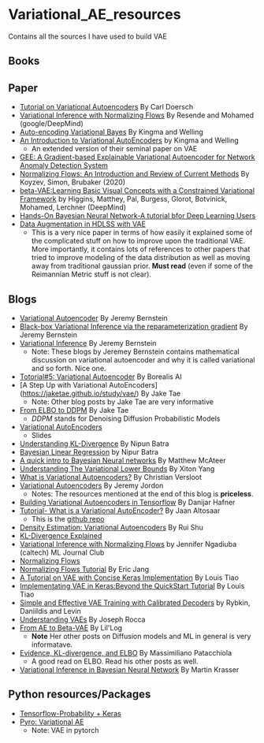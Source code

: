 # Variational_AE_resources
Contains all the sources I have used to build VAE

## Books

## Paper
- [Tutorial on Variational Autoencoders](https://arxiv.org/pdf/1606.05908.pdf) By Carl Doersch
- [Variational Inference with Normalizing Flows](https://arxiv.org/pdf/1505.05770.pdf) By Resende and Mohamed (google/DeepMind)
- [Auto-encoding Variational Bayes](https://arxiv.org/abs/1312.6114) By Kingma and Welling
- [An Introduction to Variational AutoEncoders](https://arxiv.org/pdf/1906.02691.pdf) by Kingma and Welling   
  - An extended version of their seminal paper on VAE 
- [GEE: A Gradient-based Explainable Variational Autoencoder for Network Anomaly Detection System](https://www.comp.nus.edu.sg/~lowkh/pubs/cns2019.pdf)
- [Normalizing Flows: An Introduction and Review of Current Methods](https://arxiv.org/abs/1908.09257) By Koyzev, Simon, Brubaker (2020)
- [beta-VAE:Learning Basic Visual Concepts with a Constrained Variational Framework](https://www.deepmind.com/publications/beta-vae-learning-basic-visual-concepts-with-a-constrained-variational-framework) by Higgins, Matthey, Pal, Burgess, Glorot, Botvinick, Mohamed, Lerchner (DeepMind)
- [Hands-On Bayesian Neural Network-A tutorial bfor Deep Learning Users](https://arxiv.org/pdf/2007.06823.pdf)
- [Data Augmentation in HDLSS with VAE](https://arxiv.org/pdf/2105.00026.pdf)
  - This is a very nice paper in terms of how easily it explained some of the complicated stuff on how to improve upon the traditional VAE. More importantly, it contains lots of references to other papers that tried to improve modeling of the data distribution as well as moving away from traditional gaussian prior. **Must read** (even if some of the Reimannian Metric stuff is not clear).    

## Blogs
- [Variational Autoencoder](https://mbernste.github.io/posts/vae/) By Jeremy Bernstein
- [Black-box Variational Inference via the reparameterization gradient](https://mbernste.github.io/posts/reparameterization_vi/) By Jeremy Bernstein
- [Variational Inference](https://mbernste.github.io/posts/variational_inference/) By Jeremy Bernstein 
  - Note: These blogs by Jeremey Bernstein contains mathematical discussion on variational autoencoder and why it is called variational and so forth. Nice one.
- [Totorial#5: Variational Autoencoder](https://www.borealisai.com/research-blogs/tutorial-5-variational-auto-encoders/) By Borealis AI
- [A Step Up with Variational AutoEncoders] (https://jaketae.github.io/study/vae/) By Jake Tae
  - Note: Other blog posts by Jake Tae are very informative  
- [From ELBO to DDPM](https://jaketae.github.io/study/elbo/) By Jake Tae 
  - *DDPM* stands for Denoising Diffusion Probabilistic Models 
- [Variational AutoEncoders](https://docs.google.com/presentation/d/1RXzhDy3TTN8qZ2coLPn1HSab1-aSBMFdWHLiSP6WNr8/edit#slide=id.ga9c05187ea_0_447) 
  - Slides
- [Understanding KL-Divergence](https://nipunbatra.github.io/blog/ml/2022/01/29/kl-divergence.html) By Nipun Batra 
- [Bayesian Linear Regression](https://nipunbatra.github.io/blog/ml/2020/02/20/bayesian-linear-regression.html) by Nipur Batra
- [A quick intro to Bayesian Neural networks](https://matthewmcateer.me/blog/a-quick-intro-to-bayesian-neural-networks/) By Matthew McAteer
- [Understanding The Variational Lower Bounds](https://xyang35.github.io/2017/04/14/variational-lower-bound/) By Xiton Yang
- [What is Variational Autoencoders?](https://github.com/christianversloot/machine-learning-articles/blob/main/what-is-a-variational-autoencoder-vae.md#continuity-and-completeness) By Christian Versloot
- [Variational Autoencoders](https://www.jeremyjordan.me/variational-autoencoders/) By Jeremy Jordon
  - Notes: The resources mentioned at the end of this blog is **priceless**.
- [Building Variational Autoencoders in Tensorflow](https://danijar.com/building-variational-auto-encoders-in-tensorflow/) By Danijar Hafner
- [Tutorial- What is a Variational AutoEncoder?](https://jaan.io/what-is-variational-autoencoder-vae-tutorial/) By Jaan Altosaar 
  - This is the [github repo](https://github.com/altosaar/variational-autoencoder) 
- [Density Estimation: Variational Autoencoders](http://ruishu.io/2018/03/14/vae/) By Rui Shu
- [KL-Divergence Explained](https://www.countbayesie.com/blog/2017/5/9/kullback-leibler-divergence-explained) 
- [Variational Inference with Normalizing Flows](https://indico.cern.ch/event/939335/contributions/3946863/attachments/2073692/3491279/mpp-jc-23July20.pdf) by Jennifer Ngadiuba (caltech) ML Journal Club
- [Normalizing Flows](https://github.com/kamenbliznashki/normalizing_flows) 
- [Normalizing Flows Tutorial](https://blog.evjang.com/2018/01/nf1.html) By Eric Jang 
- [A Tutorial on VAE with Concise Keras Implementation](https://tiao.io/post/tutorial-on-variational-autoencoders-with-a-concise-keras-implementation/) By Louis Tiao
- [Implementating VAE in Keras:Beyond the QuickStart Tutorial](http://louistiao.me/posts/implementing-variational-autoencoders-in-keras-beyond-the-quickstart-tutorial/) By Louis Tiao
- [Simple and Effective VAE Training with Calibrated Decoders](https://orybkin.github.io/sigma-vae/) by Rybkin, Daniildis and Levin
- [Understanding VAEs](https://towardsdatascience.com/understanding-variational-autoencoders-vaes-f70510919f73) By Joseph Rocca
- [From AE to Beta-VAE](https://lilianweng.github.io/posts/2018-08-12-vae/) By Lil'Log 
  - **Note** Her other posts on Diffusion models and ML in general is very informatave.  
- [Evidence, KL-divergence, and ELBO](https://mpatacchiola.github.io/blog/2021/01/25/intro-variational-inference.html) By Massimiliano Patacchiola 
  - A good read on ELBO. Read his other posts as well.  
- [Variational Inference in Bayesian Neural Network](http://krasserm.github.io/2019/03/14/bayesian-neural-networks/) By Martin Krasser

## Python resources/Packages
- [Tensorflow-Probability + Keras]()
- [Pyro: Variational AE](http://pyro.ai/examples/vae.html)
  - Note: VAE in pytorch

